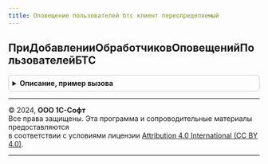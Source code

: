 ```yaml
---
title: Оповещение пользователей бтс клиент переопределяемый
---
```



## ПриДобавленииОбработчиковОповещенийПользователейБТС
<details style="margin: 1em 0; padding: 0.5em; border: 1px solid #ccc; border-radius: 6px;">

<summary style="font-weight: bold; cursor: pointer;">Описание, пример вызова</summary>

```bsl

// При добавлении обработчиков оповещений пользователей БТС.
// @skip-warning ПустойМетод - особенность реализации.
//
// Параметры:
//  ОбработчикиОповещений - Соответствие - Ключ, идентификатор вида оповещения,
//  	Значение, клиентский модуль содержащий метод ОбработатьОповещение
//  	с параметром ОповещениеПользователя. Метод данного модуля будет вызван при получении оповещения
//  	с указаным идентификатором вида оповещения.
//
// Пример:
//  МодульОбработчиков = ОбщегоНазначенияКлиент.ОбщийМодуль("ОповещениеПользователейОНовостях");
//  ОбработчикиОповещений.Вставить(
//		"ОповещениеОНовыхНовостяхСайта",
//		МодульОбработчиков);
//
//  Модуль ОповещениеПользователейОНовостях содержит следующий код:
//		Процедура ОбработатьОповещение(ОповещениеПользователя) Экспорт
//
//			Если ОповещениеПользователя.ВидОповещения = "ОповещениеОНовыхНовостяхСайта" Тогда
//				ОбработатьНовыеНовостиССайта(ОповещениеПользователя); - процедура реализующая логику обработки
//			КонецЕсли;
//
//		КонецПроцедуры.
//
Процедура ПриДобавленииОбработчиковОповещенийПользователейБТС(ОбработчикиОповещений) Экспорт
```

Пример вызова
```bsl
ОповещениеПользователейБТСКлиентПереопределяемый.ПриДобавленииОбработчиковОповещенийПользователейБТС(ОбработчикиОповещений) 
```
</details>

---

© 2024, **ООО 1С-Софт**  
Все права защищены. Эта программа и сопроводительные материалы предоставляются  
в соответствии с условиями лицензии [Attribution 4.0 International (CC BY 4.0)](https://creativecommons.org/licenses/by/4.0/legalcode).

---
